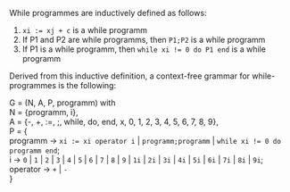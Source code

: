 While programmes are inductively defined as follows:
1. ```xi := xj + c``` is a while programm
2. If P1 and P2 are while programms, then ```P1;P2``` is a while programm
3. If P1 is a while programm, then ```while xi != 0 do P1 end``` is a while programm

Derived from this inductive definition, a context-free grammar for while-programmes is the following:

G = (N, A, P, programm) with <br>
N = {programm, i},<br> 
A = {-, +, :=, ;, while, do, end, x, 0, 1, 2, 3, 4, 5, 6, 7, 8, 9},<br> 
P = {<br>
programm -> ```xi := xi operator i``` | ```programm;programm``` | ```while xi != 0 do programm end```; <br>
i -> ```0``` | ```1``` | ```2``` | ```3``` | ```4``` | ```5``` | ```6``` | ```7``` | ```8``` | ```9``` | ```1i``` | ```2i``` | ```3i``` | ```4i``` | ```5i``` | ```6i``` | ```7i``` | ```8i``` | ```9i```;<br>
operator -> ```+``` | ```-```
<br>}
